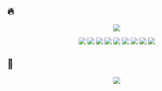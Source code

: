 ## 🔥
<p align="center">
  <a href="https://solved.ac/ggiuu557/">
    <img src="http://mazassumnida.wtf/api/v2/generate_badge?boj=ggiuu557" />
  </a>
</p>


<p align="center">
  <img src="https://img.shields.io/badge/python-3776AB?style=for-the-badge&logo=python&logoColor=FFF"/> 
  <img src="https://img.shields.io/badge/c-A8B9CC?style=for-the-badge&logo=c&logoColor=FFF"/> 
  <img src="https://img.shields.io/badge/Java-007396?style=for-the-badge&logo=java&logoColor=FFF"/>
  <img src="https://img.shields.io/badge/Javascript-F7DF1E?style=for-the-badge&logo=javascript&logoColor=FFF"/> 
  <img src="https://img.shields.io/badge/HTML5-E34F26?style=for-the-badge&logo=html5&logoColor=FFF"/>
  <img src="https://img.shields.io/badge/CSS3-1572B6?style=for-the-badge&logo=css3&logoColor=FFF"/> 
  <img src="https://img.shields.io/badge/tailwindcss-06B6D4?style=for-the-badge&logo=tailwindcss&logoColor=FFF"/> 
  <img src="https://img.shields.io/badge/react-61DAFB?style=for-the-badge&logo=react&logoColor=FFF"/>
  <img src="https://img.shields.io/badge/GitHub-EAEAEA?style=for-the-badge&logo=github&logoColor=FFF"/>
</p>

## 💬
<p align="center">  
  <a href="url"><img src="https://img.shields.io/badge/velog-20C997?style=for-the-badge&logo=velog&logoColor=FFF&link=https://velog.io/@lyj5721/posts"/></a>
</p>


<!--
**uuzjin/uuzjin** is a ✨ _special_ ✨ repository because its `README.md` (this file) appears on your GitHub profile.

Here are some ideas to get you started:

- 🔭 I’m currently working on ...
- 🌱 I’m currently learning ...
- 👯 I’m looking to collaborate on ...
- 🤔 I’m looking for help with ...
- 💬 Ask me about ...
- 📫 How to reach me: ...
- 😄 Pronouns: ...
- ⚡ Fun fact: ...
-->

